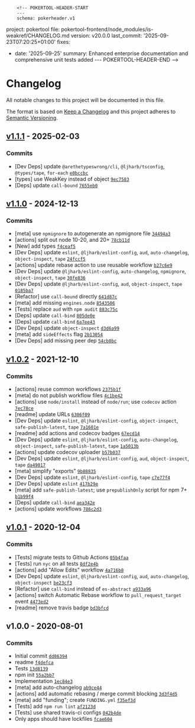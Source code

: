         <!-- POKERTOOL-HEADER-START
        ---
        schema: pokerheader.v1
project: pokertool
file: pokertool-frontend/node_modules/is-weakref/CHANGELOG.md
version: v20.0.0
last_commit: '2025-09-23T07:20:25+01:00'
fixes:
- date: '2025-09-25'
  summary: Enhanced enterprise documentation and comprehensive unit tests added
        ---
        POKERTOOL-HEADER-END -->
# Changelog

All notable changes to this project will be documented in this file.

The format is based on [Keep a Changelog](https://keepachangelog.com/en/1.0.0/)
and this project adheres to [Semantic Versioning](https://semver.org/spec/v2.0.0.html).

## [v1.1.1](https://github.com/inspect-js/is-weakref/compare/v1.1.0...v1.1.1) - 2025-02-03

### Commits

- [Dev Deps] update `@arethetypeswrong/cli`, `@ljharb/tsconfig`, `@types/tape`, `for-each` [`e0bccbc`](https://github.com/inspect-js/is-weakref/commit/e0bccbcfc4fa0176ef6e07876fcf67b2d7a99884)
- [types] use WeakKey instead of object [`9ec7583`](https://github.com/inspect-js/is-weakref/commit/9ec75834bfceb6b153bf6a55f9e410fe5ecdb90a)
- [Deps] update `call-bound` [`7655eb0`](https://github.com/inspect-js/is-weakref/commit/7655eb01853dda6ac7ad85c067e290ff18ce1879)

## [v1.1.0](https://github.com/inspect-js/is-weakref/compare/v1.0.2...v1.1.0) - 2024-12-13

### Commits

- [meta] use `npmignore` to autogenerate an npmignore file [`34494a3`](https://github.com/inspect-js/is-weakref/commit/34494a3a7df0b144fbb55b578ee383d676a5b3df)
- [actions] split out node 10-20, and 20+ [`78cb11d`](https://github.com/inspect-js/is-weakref/commit/78cb11d8a02f028c9566f8a75cfc516d4f789c15)
- [New] add types [`f4ceaf5`](https://github.com/inspect-js/is-weakref/commit/f4ceaf53638c97c65ebe2342080acd931443833d)
- [Dev Deps] update `eslint`, `@ljharb/eslint-config`, `aud`, `auto-changelog`, `object-inspect`, `tape` [`24fccf5`](https://github.com/inspect-js/is-weakref/commit/24fccf5ac81aa562a87fa5354fb9bb26e43fb95f)
- [actions] update rebase action to use reusable workflow [`b27c6e9`](https://github.com/inspect-js/is-weakref/commit/b27c6e90004d71627bebbac846213e980ea988ce)
- [Dev Deps] update `@ljharb/eslint-config`, `auto-changelog`, `npmignore`, `object-inspect`, `tape` [`30fe836`](https://github.com/inspect-js/is-weakref/commit/30fe836a57043092f400739c0e5190d5651bf8db)
- [Dev Deps] update `@ljharb/eslint-config`, `aud`, `object-inspect`, `tape` [`0185ba7`](https://github.com/inspect-js/is-weakref/commit/0185ba74824e9122bdcc42b929a4d3017779041f)
- [Refactor] use `call-bound` directly [`641d87c`](https://github.com/inspect-js/is-weakref/commit/641d87c36f6a7a19fafee6840be5fe06e216b355)
- [meta] add missing `engines.node` [`8543506`](https://github.com/inspect-js/is-weakref/commit/8543506b1a11dca0c7d041d5e822acae4a027f0b)
- [Tests] replace `aud` with `npm audit` [`883c75c`](https://github.com/inspect-js/is-weakref/commit/883c75cfa404dbbf1aba2547c023ee48745baad0)
- [Deps] update `call-bind` [`805de0e`](https://github.com/inspect-js/is-weakref/commit/805de0e6b9649bceb144cb323bcadc499ff42d66)
- [Deps] update `call-bind` [`6a7ee43`](https://github.com/inspect-js/is-weakref/commit/6a7ee43f7bd6a9197daa7f9fcd0378c22d7066ca)
- [Dev Deps] update `object-inspect` [`d3d6a99`](https://github.com/inspect-js/is-weakref/commit/d3d6a992e4ac41e93743b25556c4adeee3f0ab05)
- [meta] add `sideEffects` flag [`2b13054`](https://github.com/inspect-js/is-weakref/commit/2b13054ee66de02d38fdf3d18d61552c871ac5a3)
- [Dev Deps] add missing peer dep [`54cb0bc`](https://github.com/inspect-js/is-weakref/commit/54cb0bc2d4bd1aa11714d15feb671e3dc085eaf0)

## [v1.0.2](https://github.com/inspect-js/is-weakref/compare/v1.0.1...v1.0.2) - 2021-12-10

### Commits

- [actions] reuse common workflows [`2375b1f`](https://github.com/inspect-js/is-weakref/commit/2375b1f9798b08c7af98481bbb38b4105835dacf)
- [meta] do not publish workflow files [`4c1be42`](https://github.com/inspect-js/is-weakref/commit/4c1be423afacabf2f3aa9e8bf02f668bdeaf3a20)
- [actions] use `node/install` instead of `node/run`; use `codecov` action [`7ec78ce`](https://github.com/inspect-js/is-weakref/commit/7ec78ce58c7553469eee97ae82fe147dfccde611)
- [readme] update URLs [`6306f09`](https://github.com/inspect-js/is-weakref/commit/6306f09a7df388150fb1d0b855b6f9e60165a457)
- [Dev Deps] update `eslint`, `@ljharb/eslint-config`, `object-inspect`, `safe-publish-latest`, `tape` [`7a1601e`](https://github.com/inspect-js/is-weakref/commit/7a1601e93ae50a791751a96d33073f5e65f3d3c9)
- [readme] add actions and codecov badges [`67ecd14`](https://github.com/inspect-js/is-weakref/commit/67ecd14b8b0192456932d1d54838accbf90ff5c0)
- [Dev Deps] update `eslint`, `@ljharb/eslint-config`, `auto-changelog`, `object-inspect`, `safe-publish-latest`, `tape` [`1a5013b`](https://github.com/inspect-js/is-weakref/commit/1a5013bddcb9edc23025571810f9a2eebda53683)
- [actions] update codecov uploader [`b57b037`](https://github.com/inspect-js/is-weakref/commit/b57b037a547f3ecfa3d3f079a8015ec005c7181b)
- [Dev Deps] update `eslint`, `@ljharb/eslint-config`, `aud`, `object-inspect`, `tape` [`da49017`](https://github.com/inspect-js/is-weakref/commit/da49017800d628c9bcd2f094d49783d6ee649c50)
- [meta] simplify "exports" [`9b88835`](https://github.com/inspect-js/is-weakref/commit/9b8883585506c135a3fcb9f55d0944a13b4eb3e6)
- [Dev Deps] update `eslint`, `@ljharb/eslint-config`, `tape` [`c7e77f4`](https://github.com/inspect-js/is-weakref/commit/c7e77f495308f3385adfaa1f4ac78a2632e0bcde)
- [Dev Deps] update `eslint` [`417b29e`](https://github.com/inspect-js/is-weakref/commit/417b29e7ceacebe24aef15422544443f4b59e181)
- [meta] add `safe-publish-latest`; use `prepublishOnly` script for npm 7+ [`b1b99f4`](https://github.com/inspect-js/is-weakref/commit/b1b99f45e0977d10f8472e9272e48a696145c2b1)
- [Deps] update `call-bind` [`aea342e`](https://github.com/inspect-js/is-weakref/commit/aea342e9e301deeb938e62b92a37cf991c5f7dbc)
- [actions] update workflows [`786c2d3`](https://github.com/inspect-js/is-weakref/commit/786c2d3dd4486acec09786220d3dd9fd48e70e93)

## [v1.0.1](https://github.com/inspect-js/is-weakref/compare/v1.0.0...v1.0.1) - 2020-12-04

### Commits

- [Tests] migrate tests to Github Actions [`05b4faa`](https://github.com/inspect-js/is-weakref/commit/05b4faa167c67f42c792e35c07adcb6b87e7dea0)
- [Tests] run `nyc` on all tests [`8df2e4b`](https://github.com/inspect-js/is-weakref/commit/8df2e4bd66bb6b7d55f389f28e6bb167fe1deb5a)
- [actions] add "Allow Edits" workflow [`4a716b8`](https://github.com/inspect-js/is-weakref/commit/4a716b8fcc025fe889a0f09ccaee7a9f748b1c66)
- [Dev Deps] update `eslint`, `@ljharb/eslint-config`, `aud`, `auto-changelog`, `object-inspect` [`be23cf3`](https://github.com/inspect-js/is-weakref/commit/be23cf305f46db8b1c8a26d1c74b096fdba00056)
- [Refactor] use `call-bind` instead of `es-abstract` [`a933a96`](https://github.com/inspect-js/is-weakref/commit/a933a9643ddf7cddfd9f9f3cf44d675cc4c86ce5)
- [actions] switch Automatic Rebase workflow to `pull_request_target` event [`4473ed2`](https://github.com/inspect-js/is-weakref/commit/4473ed2e73fed47cd2fa42b8d9cac17e941d2c08)
- [readme] remove travis badge [`bd3bfcd`](https://github.com/inspect-js/is-weakref/commit/bd3bfcd2c187099d2215232a7621fb960e1e2807)

## v1.0.0 - 2020-08-01

### Commits

- Initial commit [`dd86394`](https://github.com/inspect-js/is-weakref/commit/dd86394d7da000724c6e17c79077879c381e9ea3)
- readme [`f4defca`](https://github.com/inspect-js/is-weakref/commit/f4defcac48d1d99b019b596ab26bd868de1adfe9)
- Tests [`13d8139`](https://github.com/inspect-js/is-weakref/commit/13d8139dedf424239daf357261c39d3f8c33d662)
- npm init [`55a2bb7`](https://github.com/inspect-js/is-weakref/commit/55a2bb7c53b893396a51da969e352702cafe9a0e)
- Implementation [`1ec84e3`](https://github.com/inspect-js/is-weakref/commit/1ec84e36de4315d44c8da540faa27836832bb0f3)
- [meta] add auto-changelog [`ab9ce44`](https://github.com/inspect-js/is-weakref/commit/ab9ce44be717312c5221bf3d2f3f6d2dd8c6ac88)
- [actions] add automatic rebasing / merge commit blocking [`3d3f4d5`](https://github.com/inspect-js/is-weakref/commit/3d3f4d54bed6e455b2a0d0f20c87d454bf78af26)
- [meta] add "funding"; create `FUNDING.yml` [`f35ef3d`](https://github.com/inspect-js/is-weakref/commit/f35ef3de16eb06447acf3c39bdc164ba0e7bdf45)
- [Tests] add `npm run lint` [`af2123d`](https://github.com/inspect-js/is-weakref/commit/af2123d4754c14f7befa66ba01e1d72858723651)
- [Tests] use shared travis-ci configs [`042b4de`](https://github.com/inspect-js/is-weakref/commit/042b4dec08d882ae9137f4ad05ae24a1457da0f8)
- Only apps should have lockfiles [`fcae604`](https://github.com/inspect-js/is-weakref/commit/fcae604cb1422faae9311dd4219032895c0a9a2e)
